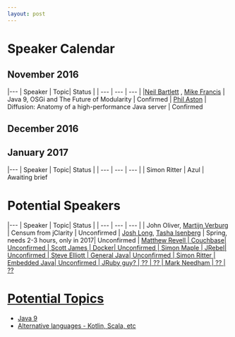 ```yaml
---
layout: post
---
```

<style>
table {
    border-collapse: collapse;
    width: 100%;
}

th, td {
    text-align: left;
    padding: 8px;
}

tr:nth-child(even){background-color: #f2f2f2}

th {
    background-color: #2b3038;
    color: white;
}

</style>


# Speaker Calendar

## November 2016

|---
| Speaker | Topic|  Status | 
| --- | --- | --- | 
|<a href='mailto:neil.bartlett@paremus.com'>Neil Bartlett</a> , <a href='mailto:mike.francis@paremus.com'>Mike Francis</a> | Java 9, OSGi and The Future of Modularity | Confirmed 
| <a href='mailto:paston@pushtechnology.com'>Phil Aston</a> | Diffusion: Anatomy of a high-performance Java server | Confirmed 

      
 <p/>

## December 2016


## January 2017

|---
| Speaker | Topic|  Status | 
| --- | --- | --- | 
| Simon Ritter | Azul | Awaiting brief 




# Potential Speakers

|---
| Speaker | Topic|  Status | 
| --- | --- | --- | 
| John Oliver, <a href='mailto:martijnverburg@gmail.com'>Martijn Verburg </a> | Censum from jClarity | Unconfirmed 
| <a href='mailto:jlong@pivotal.io'>Josh Long</a>, <a href='tisenberg@pivotal.io'>Tasha Isenberg</a> | Spring, needs 2-3 hours, only in 2017| Unconfirmed 
| <a href='mailto:matthew@cuchbase.com'>Matthew Revell | Couchbase| Unconfirmed 
| Scott James | Docker| Unconfirmed 
| Simon Maple | JRebel| Unconfirmed 
| Steve Elliott | General Java| Unconfirmed 
| Simon Ritter | Embedded Java| Unconfirmed 
| JRuby guy? | ?? | ??
| Mark Needham | ?? | ??



# Potential Topics

* Java 9
* Alternative languages - Kotlin, Scala, etc


		












		





		





